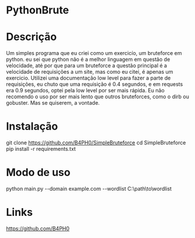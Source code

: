# PythonBrute

# Descrição
  Um simples programa que eu criei como um exercicío, um bruteforce em python. eu sei que python não é a melhor linguagem em questão de velocidade, até por que para um bruteforce a questão principal é a velocidade de requisições a um site, mas como eu citei, é apenas um exercicio. Utilizei uma documentação low level para fazer a parte de requisições, eu chuto que uma requisição é 0.4 segundos, e em requests era 0.9 segundos, optei pela low level por ser mais rápida. Eu não recomendo o uso por ser mais lento que outros bruteforces, como o dirb ou gobuster. Mas se quiserem, a vontade.

# Instalação
  git clone https://github.com/B4PH0/SimpleBruteforce
  cd SimpleBruteforce
  pip install -r requirements.txt

# Modo de uso
  python main.py --domain example.com --wordlist C:\path\to\wordlist

# Links
  https://github.com/B4PH0
